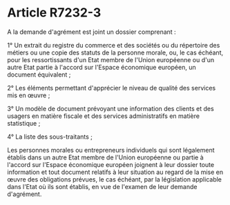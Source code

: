 # Article R7232-3

A la demande d'agrément est joint un dossier comprenant :

  
1° Un extrait du registre du commerce et des sociétés ou du répertoire des métiers ou une copie des statuts de la personne morale, ou, le cas échéant, pour les ressortissants d'un Etat membre de l'Union européenne ou d'un autre Etat partie à l'accord sur l'Espace économique européen, un document équivalent ;

  
2° Les éléments permettant d'apprécier le niveau de qualité des services mis en œuvre ;

  
3° Un modèle de document prévoyant une information des clients et des usagers en matière fiscale et des services administratifs en matière statistique ;

  
4° La liste des sous-traitants ;

Les personnes morales ou entrepreneurs individuels qui sont légalement établis dans un autre Etat membre de l'Union européenne ou partie à l'accord sur l'Espace économique européen joignent à leur dossier toute information et tout document relatifs à leur situation au regard de la mise en œuvre des obligations prévues, le cas échéant, par la législation applicable dans l'Etat où ils sont établis, en vue de l'examen de leur demande d'agrément.